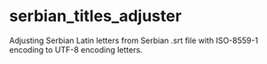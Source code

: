 # serbian_titles_adjuster
Adjusting Serbian Latin letters from Serbian .srt file with ISO-8559-1 encoding to UTF-8 encoding letters.
